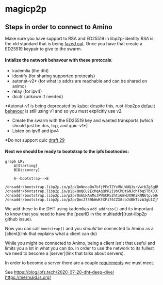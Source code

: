 # magicp2p

## Steps in order to connect to Amino
Make sure you have support to RSA and ED25519 in libp2p-identity
RSA is the old standard that is being [fazed out](link).
Once you have that create a ED25519 keypair to give to the swarm.

#### Intialize the network behavour with these protocals:
- kademlia      (the dht)
- identify      (for sharing supported protocals)
- autonat-v2*    (for what ip addrs are reachable and can be shared on animo)
- relay         (for ipv4)
- dcutr     (unkown if needed)

*Autonat-v1 is being deprecated by [kubo](https://github.com/ipfs/kubo/releases#kubo-now-uses-autonatv2-as-a-client); despite this, rust-libp2ps [default behavour](https://docs.rs/libp2p/latest/libp2p/autonat/struct.Behaviour.html) is still using v1 and so you must explicitly use v2.

- Create the swarm with the ED25519 key and wanted transports (which should just be dns, tcp, and quic-v1*)
- Listen on ipv6 and ipv4

*Do not support quic [draft 29](https://github.com/libp2p/specs/blob/master/quic/README.md#quic-versions)

#### Next we should be ready to bootstrap to the ipfs bootnodes:

```mermaid
graph LR;
    A[Starting]
    B[Discovery]

    A--bootstrap-->B 
```

```
/dnsaddr/bootstrap.libp2p.io/p2p/QmNnooDu7bfjPFoTZYxMNLWUQJyrVwtbZg5gBMjTezGAJN
/dnsaddr/bootstrap.libp2p.io/p2p/QmQCU2EcMqAqQPR2i9bChDtGNJchTbq5TbXJJ16u19uLTa
/dnsaddr/bootstrap.libp2p.io/p2p/QmbLHAnMoJPWSCR5Zhtx6BHJX9KiKNN6tpvbUcqanj75Nb
/dnsaddr/bootstrap.libp2p.io/p2p/QmcZf59bWwK5XFi76CZX8cbJ4BhTzzA3gU1ZjYZcYW3dwt
```

We add these to the DHT using kademlias `add_address()` and its important to know that you need to have the [peerID in the multiaddr](rust-libp2p github issue).

Now you can call `bootstrap()` and you *should* be connected to Amino as a [client](link that explains what a client can do)

While you might be connected to Animo, being a client isn't that useful and limits you a lot in what you can do. In order to use the network to its fullest we need to become a [server](link that talks about servers).

In order to become a server there are a couple [requirments](link) we must meet.

See
https://blog.ipfs.tech/2020-07-20-dht-deep-dive/
https://mermaid.js.org/